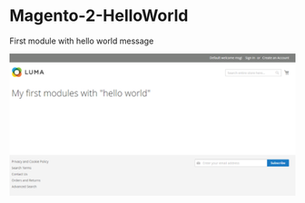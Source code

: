 # Magento-2-HelloWorld
First module with hello world message

![alt text](https://github.com/JyotiranjanBiswal/Magento-2-HelloWorld/blob/master/helloWorld.png)
